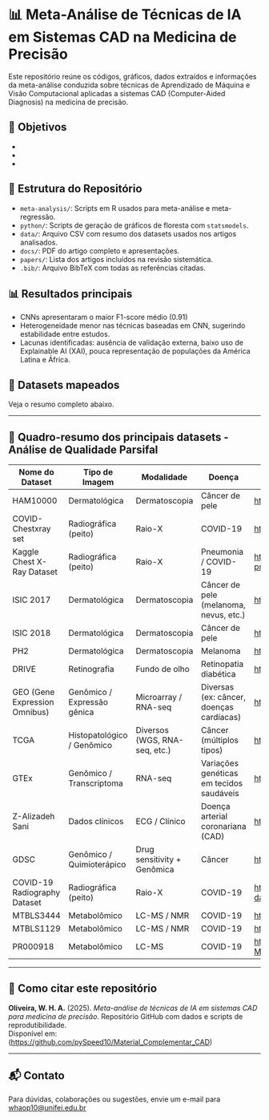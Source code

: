 # 📊 Meta-Análise de Técnicas de IA em Sistemas CAD na Medicina de Precisão

Este repositório reúne os códigos, gráficos, dados extraídos e informações da meta-análise conduzida sobre técnicas de Aprendizado de Máquina e Visão Computacional aplicadas a sistemas CAD (Computer-Aided Diagnosis) na medicina de precisão.

## 📌 Objetivos

- 
- 
- 

## 📂 Estrutura do Repositório

- `meta-analysis/`: Scripts em R usados para meta-análise e meta-regressão.
- `python/`: Scripts de geração de gráficos de floresta com `statsmodels`.
- `data/`: Arquivo CSV com resumo dos datasets usados nos artigos analisados.
- `docs/`: PDF do artigo completo e apresentações.
- `papers/`: Lista dos artigos incluídos na revisão sistemática.
- `.bib/`: Arquivo BibTeX com todas as referências citadas.

## 📊 Resultados principais

- CNNs apresentaram o maior F1-score médio (0.91)
- Heterogeneidade menor nas técnicas baseadas em CNN, sugerindo estabilidade entre estudos.
- Lacunas identificadas: ausência de validação externa, baixo uso de Explainable AI (XAI), pouca representação de populações da América Latina e África.

## 📁 Datasets mapeados

Veja o resumo completo abaixo.

---

## 📄 Quadro-resumo dos principais datasets - Análise de Qualidade Parsifal

| Nome do Dataset                     | Tipo de Imagem              | Modalidade                         | Doença                                            | Link                                                                                      | Acessível? |
|------------------------------------|-----------------------------|------------------------------------|---------------------------------------------------|-------------------------------------------------------------------------------------------|------------|
| HAM10000                           | Dermatológica               | Dermatoscopia                      | Câncer de pele                                    | https://www.kaggle.com/kmader/skin-cancer-mnist-ham10000                                  | Sim        |
| COVID-Chestxray set                | Radiográfica (peito)        | Raio-X                             | COVID-19                                          | https://github.com/ieee8023/covid-chestxray-dataset                                       | Sim        |
| Kaggle Chest X-Ray Dataset         | Radiográfica (peito)        | Raio-X                             | Pneumonia / COVID-19                              | https://www.kaggle.com/paultimothymooney/chest-xray-pneumonia                             | Sim        |
| ISIC 2017                          | Dermatológica               | Dermatoscopia                      | Câncer de pele (melanoma, nevus, etc.)            | https://challenge.isic-archive.com/data                                                   | Sim        |
| ISIC 2018                          | Dermatológica               | Dermatoscopia                      | Câncer de pele                                    | https://challenge.isic-archive.com/data                                                   | Sim        |
| PH2                                | Dermatológica               | Dermatoscopia                      | Melanoma                                          | https://www.fc.up.pt/addi/ph2%20database.html                                              | Sim        |
| DRIVE                              | Retinografia                 | Fundo de olho                      | Retinopatia diabética                             | https://drive.grand-challenge.org                                                         | Sim        |
| GEO (Gene Expression Omnibus)     | Genômico / Expressão gênica | Microarray / RNA-seq               | Diversas (ex: câncer, doenças cardíacas)          | https://www.ncbi.nlm.nih.gov/geo/                                                         | Sim        |
| TCGA                               | Histopatológico / Genômico  | Diversos (WGS, RNA-seq, etc.)      | Câncer (múltiplos tipos)                          | https://www.cancer.gov/ccg/research/genome-sequencing/tcga                                 | Sim        |
| GTEx                               | Genômico / Transcriptoma    | RNA-seq                            | Variações genéticas em tecidos saudáveis          | https://gtexportal.org/home/                                                              | Sim        |
| Z-Alizadeh Sani                    | Dados clínicos              | ECG / Clínico                      | Doença arterial coronariana (CAD)                 | https://archive.ics.uci.edu/dataset/412/z+alizadeh+sani                                   | Sim        |
| GDSC                               | Genômico / Quimioterápico   | Drug sensitivity + Genômica        | Câncer                                            | https://www.cancerrxgene.org/                                                             | Sim        |
| COVID-19 Radiography Dataset       | Radiográfica (peito)        | Raio-X                             | COVID-19                                          | https://www.kaggle.com/tawsifurrahman/covid19-radiography-database                        | Sim        |
| MTBLS3444                          | Metabolômico                | LC-MS / NMR                        | COVID-19                                          | https://www.ebi.ac.uk/metabolights/MTBLS3444                                              | Sim        |
| MTBLS1129                          | Metabolômico                | LC-MS / NMR                        | COVID-19                                          | https://www.ebi.ac.uk/metabolights/MTBLS1129                                              | Sim        |
| PR000918                           | Metabolômico                | LC-MS                              | COVID-19                                          | https://www.metabolomicsworkbench.org/data/DRCCMetadata.php?Mode=Study&StudyID=PR000918   | Sim        |

---

## 📘 Como citar este repositório

**Oliveira, W. H. A.** (2025). *Meta-análise de técnicas de IA em sistemas CAD para medicina de precisão*. Repositório GitHub com dados e scripts de reprodutibilidade.  
Disponível em: (https://github.com/pySpeed10/Material_Complementar_CAD)

---

## 📬 Contato

Para dúvidas, colaborações ou sugestões, envie um e-mail para whaop10@unifei.edu.br

